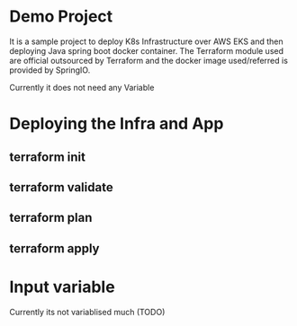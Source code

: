 # Demo Project
It is a sample project to deploy K8s Infrastructure over AWS EKS and then deploying Java spring boot docker container.
The Terraform module used are official outsourced by Terraform and the docker image used/referred is provided by SpringIO.

Currently it does not need any Variable

# Deploying the Infra and App

## terraform init
## terraform validate
## terraform plan
## terraform apply

# Input variable
Currently its not variablised much (TODO)
